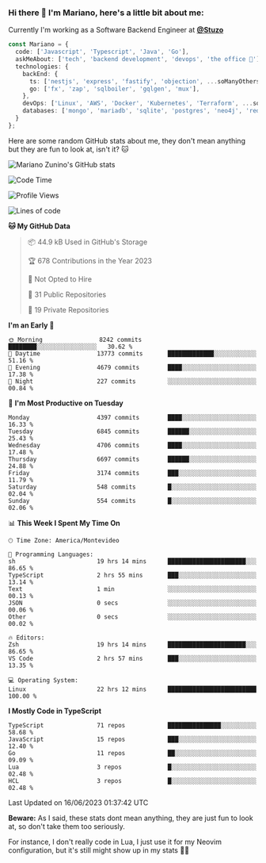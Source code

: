 ### Hi there 👋 I'm Mariano, here's a little bit about me:

Currently I'm working as a Software Backend Engineer at [**@Stuzo**](https://www.stuzo.com/)

```ts
const Mariano = {
  code: ['Javascript', 'Typescript', 'Java', 'Go'],
  askMeAbout: ['tech', 'backend development', 'devops', 'the office 💼'],
  technologies: {
    backEnd: {
      ts: ['nestjs', 'express', 'fastify', 'objection', ...soManyOthersFrameworks],
      go: ['fx', 'zap', 'sqlboiler', 'gqlgen', 'mux'],
    },
    devOps: ['Linux', 'AWS', 'Docker', 'Kubernetes', 'Terraform', ...soManyOthersTools],
    databases: ['mongo', 'mariadb', 'sqlite', 'postgres', 'neo4j', 'redis'],
  }
};
```

Here are some random GitHub stats about me, they don't mean anything but they are fun to look at, isn't it? 🐱

![Mariano Zunino's GitHub stats](https://github-readme-stats.vercel.app/api?username=marianozunino&count_private=true&show_icons=true&theme=radical)

<!--START_SECTION:waka-->
![Code Time](http://img.shields.io/badge/Code%20Time-813%20hrs%2054%20mins-blue)

![Profile Views](http://img.shields.io/badge/Profile%20Views-0-blue)

![Lines of code](https://img.shields.io/badge/From%20Hello%20World%20I%27ve%20Written-8.9%20million%20lines%20of%20code-blue)

**🐱 My GitHub Data** 

> 📦 44.9 kB Used in GitHub's Storage 
 > 
> 🏆 678 Contributions in the Year 2023
 > 
> 🚫 Not Opted to Hire
 > 
> 📜 31 Public Repositories 
 > 
> 🔑 19 Private Repositories 
 > 
**I'm an Early 🐤** 

```text
🌞 Morning                8242 commits        ████████░░░░░░░░░░░░░░░░░   30.62 % 
🌆 Daytime                13773 commits       █████████████░░░░░░░░░░░░   51.16 % 
🌃 Evening                4679 commits        ████░░░░░░░░░░░░░░░░░░░░░   17.38 % 
🌙 Night                  227 commits         ░░░░░░░░░░░░░░░░░░░░░░░░░   00.84 % 
```
📅 **I'm Most Productive on Tuesday** 

```text
Monday                   4397 commits        ████░░░░░░░░░░░░░░░░░░░░░   16.33 % 
Tuesday                  6845 commits        ██████░░░░░░░░░░░░░░░░░░░   25.43 % 
Wednesday                4706 commits        ████░░░░░░░░░░░░░░░░░░░░░   17.48 % 
Thursday                 6697 commits        ██████░░░░░░░░░░░░░░░░░░░   24.88 % 
Friday                   3174 commits        ███░░░░░░░░░░░░░░░░░░░░░░   11.79 % 
Saturday                 548 commits         █░░░░░░░░░░░░░░░░░░░░░░░░   02.04 % 
Sunday                   554 commits         █░░░░░░░░░░░░░░░░░░░░░░░░   02.06 % 
```


📊 **This Week I Spent My Time On** 

```text
🕑︎ Time Zone: America/Montevideo

💬 Programming Languages: 
sh                       19 hrs 14 mins      ██████████████████████░░░   86.65 % 
TypeScript               2 hrs 55 mins       ███░░░░░░░░░░░░░░░░░░░░░░   13.14 % 
Text                     1 min               ░░░░░░░░░░░░░░░░░░░░░░░░░   00.13 % 
JSON                     0 secs              ░░░░░░░░░░░░░░░░░░░░░░░░░   00.06 % 
Other                    0 secs              ░░░░░░░░░░░░░░░░░░░░░░░░░   00.02 % 

🔥 Editors: 
Zsh                      19 hrs 14 mins      ██████████████████████░░░   86.65 % 
VS Code                  2 hrs 57 mins       ███░░░░░░░░░░░░░░░░░░░░░░   13.35 % 

💻 Operating System: 
Linux                    22 hrs 12 mins      █████████████████████████   100.00 % 
```

**I Mostly Code in TypeScript** 

```text
TypeScript               71 repos            ███████████████░░░░░░░░░░   58.68 % 
JavaScript               15 repos            ███░░░░░░░░░░░░░░░░░░░░░░   12.40 % 
Go                       11 repos            ██░░░░░░░░░░░░░░░░░░░░░░░   09.09 % 
Lua                      3 repos             █░░░░░░░░░░░░░░░░░░░░░░░░   02.48 % 
HCL                      3 repos             █░░░░░░░░░░░░░░░░░░░░░░░░   02.48 % 
```




 Last Updated on 16/06/2023 01:37:42 UTC
<!--END_SECTION:waka-->

**Beware:** As I said, these stats dont mean anything, they are just fun to look at, so don't take them too seriously.

For instance, I don't really code in Lua, I just use it for my Neovim configuration, but it's still might show up in my stats 🤷‍♂️
